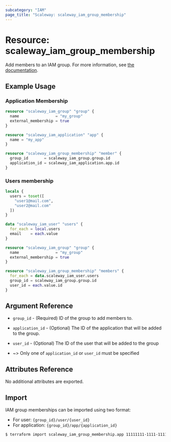 ```yaml
---
subcategory: "IAM"
page_title: "Scaleway: scaleway_iam_group_membership"
---
```


# Resource: scaleway_iam_group_membership

Add members to an IAM group.
For more information, see [the documentation](https://www.scaleway.com/en/developers/api/iam/#groups-f592eb).

## Example Usage

### Application Membership

```terraform
resource "scaleway_iam_group" "group" {
  name                = "my_group"
  external_membership = true
}

resource "scaleway_iam_application" "app" {
  name = "my_app"
}

resource "scaleway_iam_group_membership" "member" {
  group_id       = scaleway_iam_group.group.id
  application_id = scaleway_iam_application.app.id
}
```

### Users membership

```terraform
locals {
  users = toset([
    "user1@mail.com",
    "user2@mail.com"
  ])
}

data "scaleway_iam_user" "users" {
  for_each = local.users
  email    = each.value
}

resource "scaleway_iam_group" "group" {
  name                = "my_group"
  external_membership = true
}

resource "scaleway_iam_group_membership" "members" {
  for_each = data.scaleway_iam_user.users
  group_id = scaleway_iam_group.group.id
  user_id = each.value.id
}
```

## Argument Reference

- `group_id` - (Required) ID of the group to add members to.

- `application_id` - (Optional) The ID of the application that will be added to the group.

- `user_id` - (Optional) The ID of the user that will be added to the group

- ~> Only one of `application_id` or `user_id` must be specified

## Attributes Reference

No additional attributes are exported.

## Import

IAM group memberships can be imported using two format:

- For user: `{group_id}/user/{user_id}`
- For application: `{group_id}/app/{application_id}`

```bash
$ terraform import scaleway_iam_group_membership.app 11111111-1111-1111-1111-111111111111/app/11111111-1111-1111-1111-111111111111
```
